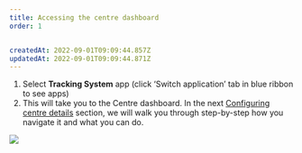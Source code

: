 ```yaml
---
title: Accessing the centre dashboard
order: 1


createdAt: 2022-09-01T09:09:44.857Z
updatedAt: 2022-09-01T09:09:44.871Z
---
```

1. Select **Tracking System** app (click ‘Switch application’ tab in blue ribbon to see apps)​
2. This will take you to the Centre dashboard. In the next [Configuring centre details](configuring-centre-details) section, we will walk you through step-by-step how you navigate it and what you can do.

![](/img/ad-2-01-Dashboard.jpg)